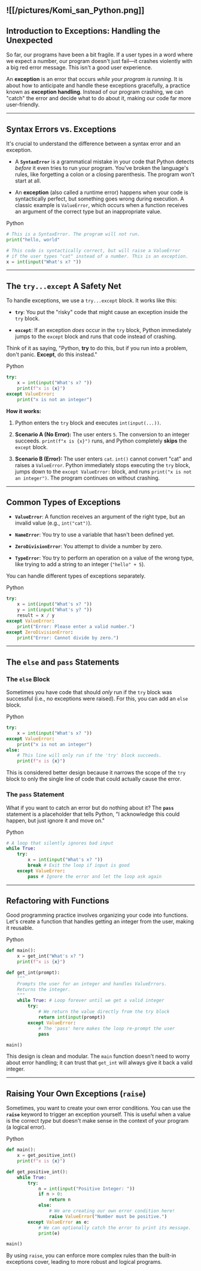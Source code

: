 ![[/pictures/Komi_san_Python.png]]
---

## **Introduction to Exceptions: Handling the Unexpected**

So far, our programs have been a bit fragile. If a user types in a word where we expect a number, our program doesn't just fail—it crashes violently with a big red error message. This isn't a good user experience.

An **exception** is an error that occurs _while your program is running_. It is about how to anticipate and handle these exceptions gracefully, a practice known as **exception handling**. Instead of our program crashing, we can "catch" the error and decide what to do about it, making our code far more user-friendly. 

---

## **Syntax Errors vs. Exceptions**

It's crucial to understand the difference between a syntax error and an exception.

- A **`SyntaxError`** is a grammatical mistake in your code that Python detects _before_ it even tries to run your program. You've broken the language's rules, like forgetting a colon or a closing parenthesis. The program won't start at all.
    
- An **exception** (also called a runtime error) happens when your code is syntactically perfect, but something goes wrong during execution. A classic example is `ValueError`, which occurs when a function receives an argument of the correct type but an inappropriate value.
    

Python

```Python
# This is a SyntaxError. The program will not run.
print("hello, world"

# This code is syntactically correct, but will raise a ValueError
# if the user types "cat" instead of a number. This is an exception.
x = int(input("What's x? "))
```

---

## **The `try...except` A Safety Net**

To handle exceptions, we use a `try...except` block. It works like this:

- **`try`**: You put the "risky" code that might cause an exception inside the `try` block.
    
- **`except`**: If an exception _does_ occur in the `try` block, Python immediately jumps to the `except` block and runs that code instead of crashing.
    

Think of it as saying, "Python, **try** to do this, but if you run into a problem, don't panic. **Except**, do this instead."

Python

```Python
try:
    x = int(input("What's x? "))
    print(f"x is {x}")
except ValueError:
    print("x is not an integer")
```

**How it works:**

1. Python enters the `try` block and executes `int(input(...))`.
    
2. **Scenario A (No Error):** The user enters `5`. The conversion to an integer succeeds. `print(f"x is {x}")` runs, and Python completely **skips** the `except` block.
    
3. **Scenario B (Error):** The user enters `cat`. `int()` cannot convert "cat" and raises a `ValueError`. Python immediately stops executing the `try` block, jumps down to the `except ValueError:` block, and runs `print("x is not an integer")`. The program continues on without crashing.
    

---

## **Common Types of Exceptions**

- **`ValueError`**: A function receives an argument of the right type, but an invalid value (e.g., `int("cat")`).
    
- **`NameError`**: You try to use a variable that hasn't been defined yet.
    
- **`ZeroDivisionError`**: You attempt to divide a number by zero.
    
- **`TypeError`**: You try to perform an operation on a value of the wrong type, like trying to add a string to an integer (`"hello" + 5`).
    

You can handle different types of exceptions separately.

Python

```Python
try:
    x = int(input("What's x? "))
    y = int(input("What's y? "))
    result = x / y
except ValueError:
    print("Error: Please enter a valid number.")
except ZeroDivisionError:
    print("Error: Cannot divide by zero.")
```

---

## **The `else` and `pass` Statements**

### **The `else` Block**

Sometimes you have code that should _only_ run if the `try` block was successful (i.e., no exceptions were raised). For this, you can add an `else` block.

Python

```Python
try:
    x = int(input("What's x? "))
except ValueError:
    print("x is not an integer")
else:
    # This line will only run if the 'try' block succeeds.
    print(f"x is {x}")
```

This is considered better design because it narrows the scope of the `try` block to only the single line of code that could actually cause the error.

### **The `pass` Statement**

What if you want to catch an error but do nothing about it? The **`pass`** statement is a placeholder that tells Python, "I acknowledge this could happen, but just ignore it and move on."

Python

```Python
# A loop that silently ignores bad input
while True:
    try:
        x = int(input("What's x? "))
        break # Exit the loop if input is good
    except ValueError:
        pass # Ignore the error and let the loop ask again
```

---

## **Refactoring with Functions**

Good programming practice involves organizing your code into functions. Let's create a function that handles getting an integer from the user, making it reusable.

Python

```Python
def main():
    x = get_int("What's x? ")
    print(f"x is {x}")

def get_int(prompt):
    """
    Prompts the user for an integer and handles ValueErrors.
    Returns the integer.
    """
    while True: # Loop forever until we get a valid integer
        try:
            # We return the value directly from the try block
            return int(input(prompt))
        except ValueError:
            # The 'pass' here makes the loop re-prompt the user
            pass

main()
```

This design is clean and modular. The `main` function doesn't need to worry about error handling; it can trust that `get_int` will always give it back a valid integer.

---

## **Raising Your Own Exceptions (`raise`)**

Sometimes, you want to create your own error conditions. You can use the **`raise`** keyword to trigger an exception yourself. This is useful when a value is the correct _type_ but doesn't make sense in the context of your program (a logical error).

Python

```Python
def main():
    x = get_positive_int()
    print(f"x is {x}")

def get_positive_int():
    while True:
        try:
            n = int(input("Positive Integer: "))
            if n > 0:
                return n
            else:
                # We are creating our own error condition here!
                raise ValueError("Number must be positive.")
        except ValueError as e:
            # We can optionally catch the error to print its message.
            print(e)

main()
```

By using `raise`, you can enforce more complex rules than the built-in exceptions cover, leading to more robust and logical programs.